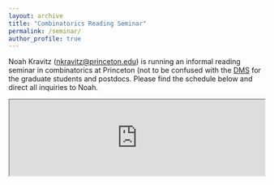 ```yaml
---
layout: archive
title: "Combinatorics Reading Seminar"
permalink: /seminar/
author_profile: true
---
```


Noah Kravitz (nkravitz@princeton.edu) is running an informal reading seminar in combinatorics at Princeton (not to be confused with the [DMS](https://web.math.princeton.edu/~pds/seminar.html) for the graduate students and postdocs. Please find the schedule below and direct all inquiries to Noah.

<iframe style="width: 100%;" src="https://docs.google.com/document/d/e/2PACX-1vTr9ujAVFFd6sKsZKosFEpUTjqlywo9mtv0GmGfc_tebkq_AtqFgx9a9j-kEjJbo43aItJRXzms7Yxz/pub?embedded=true"></iframe>

